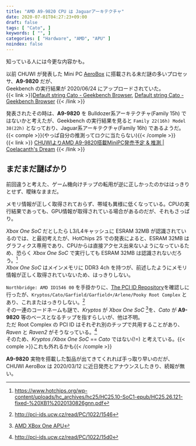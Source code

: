 ```yaml
---
title: "AMD A9-9820 CPU は Jaguarアーキテクチャ"
date: 2020-07-01T04:27:23+09:00
draft: false
tags: [ "Cato", ]
keywords: [ "", ]
categories: [ "Hardware", "AMD", "APU" ]
noindex: false
---
```


知っている人には今更な内容かも。  

以前 CHUWI が発表した Mini PC [AeroBox](https://www.chuwi.com/product/items/Chuwi-AeroBox.html) に搭載される未だ謎の多いプロセッサ、**A9-9820** だが、  
Geekbench の実行結果が 2020/06/24 にアップロードされていた。  
{{< link >}}[Default string Cato - Geekbench Browser](https://browser.geekbench.com/v4/cpu/15585159), [Default string Cato - Geekbench Browser](https://browser.geekbench.com/v4/cpu/15585185) {{< /link >}}

発表されたその時は、**A9-9820** を Bulldozer系アーキテクチャ(Family 15h) ではないかと考えたが、Geekbench の実行結果を見ると `Family 22(16h) Model 38(22h)` となっており、Jaguar系アーキテクチャ(Family 16h) であるようだ。{{< comple >}}(やっぱ自分の推測ってロクに当たらない){{< /comple >}}  
{{< link >}} [CHUWIよりAMD A9-9820搭載MiniPC発売予定 & 推測 | Coelacanth's Dream](/posts/2020/03/14/chuwi-amd-a9-9820/) {{< /link >}}

## まだまだ謎ばかり
前回違うと考えた、ゲーム機向けチップの転用が逆に正しかったのかははっきりとせず、曖昧なままだ。  

メモリ情報が正しく取得されておらず、帯域も異様に低くなっている。CPUの実行結果であっても、GPU情報が取得されている場合があるのだが、それもさっぱり。  

*Xbox One SoC* だとしたら L3/L4キャッシュに ESRAM 32MB が認識されているのでは、と最初考えたが、HotChips 25 での発表によると、ESRAM 32MB はグラフィクス専用であり、CPUからは直接アクセス出来ないようになっているため、恐らく *Xbox One SoC* で実行しても ESRAM 32MB は認識されないだろう。[^hc25-xbox-one]  
*Xbox One SoC* はメインメモリに DDR3 4ch を持つが、前述したようにメモリ情報が正しく取得されていないため、はっきりしない。  

[^hc25-xbox-one]: <https://www.hotchips.org/wp-content/uploads/hc_archives/hc25/HC25.10-SoC1-epub/HC25.26.121-fixed-%20XB1%2020130826gnn.pdf>

`Northbridge: AMD ID1546 00` を手掛かりに、[The PCI ID Repository](http://pci-ids.ucw.cz/)を確認しに行ったが、`Kryptos/Cato/Garfield/Garfield+/Arlene/Pooky Root Complex` とあり、これまたはっきりしない。[^pciid-1022-1546]  
その一連のコードネームも謎で、*Kryptos* が *Xbox One SoC* [^xbox-one-kryptos]を、*Cato* が **A9-9820** 等のベースとなるチップを指すらしいが、他は不明。  
ただ Root Complex の PCI ID はそれぞれ別のチップで共用することがあり、*Raven* と *Raven2* がそうなっている。[^pciid-1022-15d0]  
そのため、*Kryptos /Xbox One SoC* == *Cato* ではない(!=) と考えている。{{< comple >}}これも外れるかも{{< /comple >}}  

[^xbox-one-kryptos]: [AMD XBox One APU](http://www.cpu-world.com/CPUs/Jaguar/AMD-XBox%20One%20APU.html)
[^pciid-1022-1546]: <http://pci-ids.ucw.cz/read/PC/1022/1546>
[^pciid-1022-15d0]: <http://pci-ids.ucw.cz/read/PC/1022/15d0>

**A9-9820** 実物を搭載した製品が出てきてくれれば手っ取り早いのだが、CHUWI AeroBox は 2020/03/12 に近日発売とアナウンスしたきり、続報が無い。  
